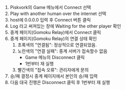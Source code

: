 1. Piskvork의 Game 메뉴에서 Connect 선택
2. Play with another human over the internet 선택
3. host에 0.0.0.0 입력 후 Connect 버튼 클릭
4. Log 라고 써져있는 창에 Waiting for the other player 확인
5. 중계 페이지(Gomoku Relay)에서 Connect 클릭
6. 중계 페이지(Gomoku Relay)의 연결 상태 확인 
	1. 초록색의 "연결됨": 정상적으로 연결되었음.
	2. 노란색의 "연결 실패": 중계 서버가 접속할수 없음
		- Game 메뉴의 Disconnect 클릭
		- 1번부터 재 실행
	3. 빨간색의 "접속 오류":  관리자에게 문의 
7. 승/패 결정시 중계 페이지에서 본인의 승/패 입력
8. 다음 대국 진행은 Disconnect 클릭 후 1번부터 재 실행
